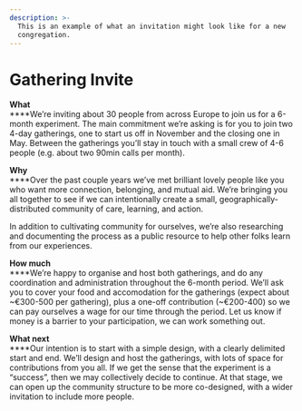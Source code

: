 ```yaml
---
description: >-
  This is an example of what an invitation might look like for a new
  congregation.
---
```


# Gathering Invite

**What**\
****We’re inviting about 30 people from across Europe to join us for a 6-month experiment. The main commitment we’re asking is for you to join two 4-day gatherings, one to start us off in November and the closing one in May. Between the gatherings you’ll stay in touch with a small crew of 4-6 people (e.g. about two 90min calls per month).

**Why**\
****Over the past couple years we’ve met brilliant lovely people like you who want more connection, belonging, and mutual aid. We’re bringing you all together to see if we can intentionally create a small, geographically-distributed community of care, learning, and action.

In addition to cultivating community for ourselves, we’re also researching and documenting the process as a public resource to help other folks learn from our experiences.

**How much**\
****We’re happy to organise and host both gatherings, and do any coordination and administration throughout the 6-month period. We’ll ask you to cover your food and accomodation for the gatherings (expect about \~€300-500 per gathering), plus a one-off contribution (\~€200-400) so we can pay ourselves a wage for our time through the period. Let us know if money is a barrier to your participation, we can work something out.

**What next**\
****Our intention is to start with a simple design, with a clearly delimited start and end. We’ll design and host the gatherings, with lots of space for contributions from you all. If we get the sense that the experiment is a “success”, then we may collectively decide to continue. At that stage, we can open up the community structure to be more co-designed, with a wider invitation to include more people.
